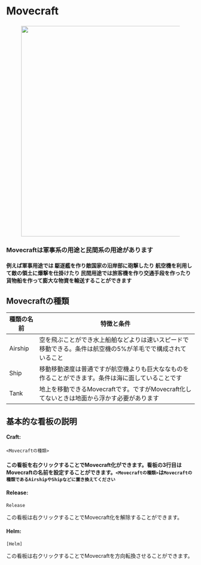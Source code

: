 # Movecraft

###

<figure><img src="https://cdn.discordapp.com/attachments/1163766309679534122/1171202811690745876/2023-11-02_08.03.54.png?ex=655bd29e&#x26;is=65495d9e&#x26;hm=431a00febc079832b269b89f2292951875b15044c15985ea1474ae588f0bdc13&#x26;" alt="" width="563"><figcaption></figcaption></figure>

### Movecraftは軍事系の用途と民間系の用途があります

#### 例えば軍事用途では 駆逐艦を作り敵国家の沿岸部に砲撃したり 航空機を利用して敵の領土に爆撃を仕掛けたり 民間用途では旅客機を作り交通手段を作ったり貨物船を作って膨大な物資を輸送することができます

## Movecraftの種類

| 種類の名前   | 特徴と条件                                                  |
| ------- | ------------------------------------------------------ |
| Airship | 空を飛ぶことができ水上船舶などよりは速いスピードで移動できる。条件は航空機の5%が羊毛でで構成されていること |
| Ship    | 移動移動速度は普通ですが航空機よりも巨大ななものを作ることができます。条件は海に面していることです      |
| Tank    | 地上を移動できるMovecraftです。ですがMovecraft化してないときは地面から浮かす必要があります |

## 基本的な看板の説明

#### Craft:

`<Movecraftの種類>`

#### この看板を右クリックすることでMovecraft化ができます。看板の3行目はMovecraftの名前を設定することができます。`<Movecraftの種類>`は`Movecraftの種類であるAirshipやShipなどに置き換えてください`

#### Release: <a href="#user-content-release" id="user-content-release"></a>

`Release`

この看板は右クリックすることでMovecraft化を解除することができます。

#### Helm: <a href="#user-content-helm" id="user-content-helm"></a>

`[Helm]`

この看板は右クリックすることでMovecraftを方向転換させることができます。
